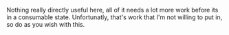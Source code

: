 Nothing really directly useful here, all of it needs a lot more work before its in a consumable state. Unfortunatly, that's work that I'm not willing to put in, so do as you wish with this.
